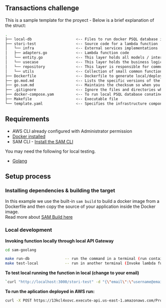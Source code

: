 ## Transactions challenge
This is a sample template for the proyect - Below is a brief explanation of the struct:

```bash
.
├── local-db                    <-- Files to run docker PSQL database in local docker container
├── stori-test                  <-- Source code for a lambda function
│   └── infra                   <-- External services implementations
│   ├── adapters.go             <-- Lambda function code
│   └── entity.go               <-- This layer holds all models / interfaces that will be used across layers
│   └── usecase                 <-- This layer holds the business logic of our application
│   └── repository              <-- This layer is responsible for communicating with data sources, whether it is Database, another services, or external APIs
│   └── utils                   <-- Collection of small common functions, data and templates
├── Dockerfile                  <-- Dockerfile to generate local/deploy image 
├── go.mod.md                   <-- Lists the specific versions of the dependencies
├── go.sum.md                   <-- Maintains the checksum so when you run the project again it will not install all packages again
├── .gitignore                  <-- Ignore the files and directories which are unnecessary to project 
├── docker-compose.yam          <-- To run local PSQL database conatiner
├── Makefile                    <-- Executable file
└── template.yaml               <-- Specifies the infrastructure components, 
```

## Requirements

* AWS CLI already configured with Administrator permission
* [Docker installed](https://www.docker.com/community-edition)
* SAM CLI - [Install the SAM CLI](https://docs.aws.amazon.com/serverless-application-model/latest/developerguide/serverless-sam-cli-install.html)

You may need the following for local testing.
* [Golang](https://golang.org)

## Setup process

### Installing dependencies & building the target 

In this example we use the built-in `sam build` to build a docker image from a Dockerfile and then copy the source of your application inside the Docker image.  
Read more about [SAM Build here](https://docs.aws.amazon.com/serverless-application-model/latest/developerguide/sam-cli-command-reference-sam-build.html) 

### Local development

**Invoking function locally through local API Gateway**

```bash
cd sam-goolang

make run-db                -- run the command in a terminal (run container with local PSQL database)
make test-local            -- run in another terminal (Invoke lambda function locally)
```
**To test local running the function in local (change to your email)**
```bash
`curl "http://localhost:3000/stori-test" -d "{\"email\":\"username@email.com\"}"`
```

**To run the aplication deployed in AWS run:**

```bash
curl -X POST https://13kcl4xovc.execute-api.us-east-1.amazonaws.com/Prod/stori-test -H "Content-Type: application/json"  -d "{\"email\":\"username@email.com\"}"
```
